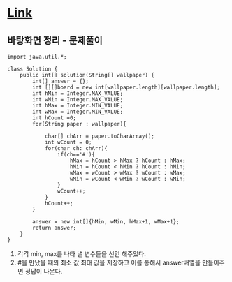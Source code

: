 # [Link](https://school.programmers.co.kr/learn/courses/30/lessons/161990)

## 바탕화면 정리 - 문제풀이

```
import java.util.*;

class Solution {
    public int[] solution(String[] wallpaper) {
        int[] answer = {};
        int [][]board = new int[wallpaper.length][wallpaper.length];
        int hMin = Integer.MAX_VALUE;
        int wMin = Integer.MAX_VALUE;
        int hMax = Integer.MIN_VALUE;
        int wMax = Integer.MIN_VALUE;
        int hCount =0;
        for(String paper : wallpaper){
            
            char[] chArr = paper.toCharArray();
            int wCount = 0;
            for(char ch: chArr){
                if(ch=='#'){
                    hMax = hCount > hMax ? hCount : hMax;
                    hMin = hCount < hMin ? hCount : hMin;
                    wMax = wCount > wMax ? wCount : wMax;
                    wMin = wCount < wMin ? wCount : wMin; 
                }
                wCount++;
            }
            hCount++;
        }
        
        answer = new int[]{hMin, wMin, hMax+1, wMax+1};
        return answer;
    }
}
```

1. 각각 min, max를 나타 낼 변수들을 선언 해주었다.
2. #을 만났을 때의 최소 값 최대 값을 저장하고 이를 통해서 answer배열을 만들어주면 정답이 나온다.